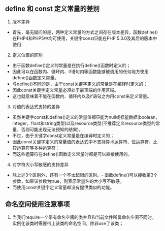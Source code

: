 ## define 和 const 定义常量的差别
 1. 版本差异
 - 首先，毫无疑问的是，两种定义常量的方式之间存在版本差异，函数define()在PHP4和PHP5中均可使用，关键字const只能在PHP 5.3.0及其后的版本中使用
 2. 定义位置的区别
 - 由于函数define()定义的常量是在执行define()函数时定义的；
 - 因此可以在函数内、循环内、if语句内等函数能够被调用的任何地方使用define()函数定义常量。
 - 与define()不同的是，由于const关键字定义的常量是在编译时定义的；
 - 因此const关键字定义常量必须处于最顶端的作用区域。
 - 这也就意味着不能在函数内、循环内以及if语句之内用const来定义常量。
 3. 对值的表达式支持的差异
 - 虽然关键字const和define()定义的常量值都只能为null或标量数据(boolean，integer，float和string类型)以及resource类型(不推荐定义resource类型的常量，否则可能出现无法预知的结果)。
 - 不过，由于关键字const定义常量是在编译时定义的；
 - 因此const关键字定义的常量值的表达式中不支持算术运算符、位运算符、比较运算符等多种运算符；
 - 而这些运算符在define()函数定义常量时都是可以直接使用的。
 4. 对字符大小写敏感的支持差异
 - 除上述3个区别外，还有一个不太起眼的区别。- 函数define()可以接收第3个参数，如果该参数为true，则表示常量名的大小写不敏感。
 - 而使用const关键字定义常量却没有提供类似的功能。
## 命名空间使用注意事项
 1. 当我们require一个带有命名空间的类并且和当前文件所属命名空间不同时，实例化该类时需要带上该类的命名空间，除非use了该类；